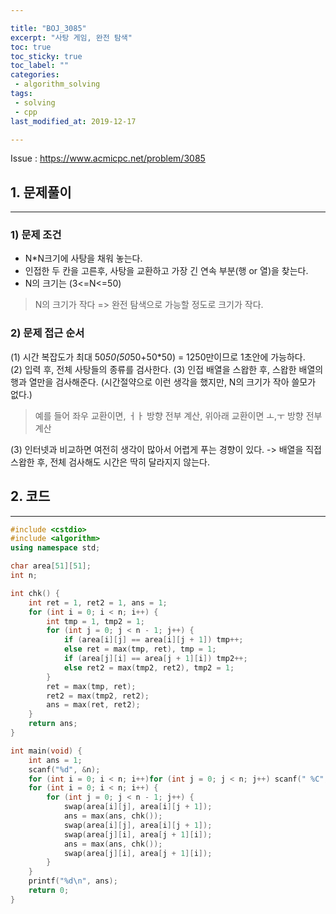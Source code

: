 ```yaml
---

title: "BOJ_3085"  
excerpt: "사탕 게임, 완전 탐색"  
toc: true  
toc_sticky: true  
toc_label: ""  
categories:  
 - algorithm_solving  
tags:  
 - solving  
 - cpp  
last_modified_at: 2019-12-17

---
```


Issue : <https://www.acmicpc.net/problem/3085>

## 1. 문제풀이  

- - -

### 1) 문제 조건

- N*N크기에 사탕을 채워 놓는다.  
- 인접한 두 칸을 고른후, 사탕을 교환하고 가장 긴 연속 부분(행 or 열)을 찾는다.  
- N의 크기는 (3<=N<=50)  

> N의 크기가 작다 => 완전 탐색으로 가능할 정도로 크기가 작다.  

### 2) 문제 접근 순서

(1) 시간 복잡도가 최대 50*50(50*50+50*50) = 1250만이므로 1초안에 가능하다.  
(2) 입력 후, 전체 사탕들의 종류를 검사한다.
(3) 인접 배열을 스왑한 후, 스왑한 배열의 행과 열만을 검사해준다. (시간절약으로 이런 생각을 했지만, N의 크기가 작아 쓸모가 없다.)  

> 예를 들어 좌우 교환이면, ㅓㅏ 방향 전부 계산, 위아래 교환이면 ㅗ,ㅜ 방향 전부 계산  

(3) 인터넷과 비교하면 여전히 생각이 많아서 어렵게 푸는 경향이 있다.  -> 배열을 직접 스왑한 후, 전체 검사해도 시간은 딱히 달라지지 않는다.

## 2. 코드

- - -

```cpp
#include <cstdio>
#include <algorithm>
using namespace std;

char area[51][51];
int n;

int chk() {
	int ret = 1, ret2 = 1, ans = 1;
	for (int i = 0; i < n; i++) {
		int tmp = 1, tmp2 = 1;
		for (int j = 0; j < n - 1; j++) {
			if (area[i][j] == area[i][j + 1]) tmp++;
			else ret = max(tmp, ret), tmp = 1;
			if (area[j][i] == area[j + 1][i]) tmp2++;
			else ret2 = max(tmp2, ret2), tmp2 = 1;
		}
		ret = max(tmp, ret);
		ret2 = max(tmp2, ret2);
		ans = max(ret, ret2);
	}
	return ans;
}

int main(void) {
	int ans = 1;
	scanf("%d", &n);
	for (int i = 0; i < n; i++)for (int j = 0; j < n; j++) scanf(" %C", &area[i][j]);
	for (int i = 0; i < n; i++) {
		for (int j = 0; j < n - 1; j++) {
			swap(area[i][j], area[i][j + 1]);
			ans = max(ans, chk());
			swap(area[i][j], area[i][j + 1]);
			swap(area[j][i], area[j + 1][i]);
			ans = max(ans, chk());
			swap(area[j][i], area[j + 1][i]);
		}
	}
	printf("%d\n", ans);
	return 0;
}
```
